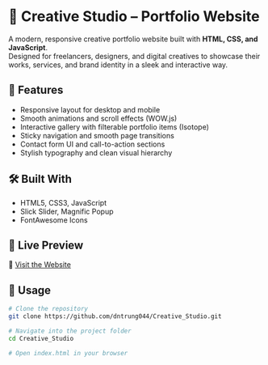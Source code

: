 # 🎨 Creative Studio – Portfolio Website

A modern, responsive creative portfolio website built with **HTML, CSS, and JavaScript**.  
Designed for freelancers, designers, and digital creatives to showcase their works, services, and brand identity in a sleek and interactive way.

## 🌟 Features

- Responsive layout for desktop and mobile  
- Smooth animations and scroll effects (WOW.js)  
- Interactive gallery with filterable portfolio items (Isotope)  
- Sticky navigation and smooth page transitions  
- Contact form UI and call-to-action sections  
- Stylish typography and clean visual hierarchy

## 🛠️ Built With

- HTML5, CSS3, JavaScript  
- Slick Slider, Magnific Popup  
- FontAwesome Icons

## 📁 Live Preview

🔗 [Visit the Website](https://dntrung044.github.io/Creative.Studio/)

## 📌 Usage

```bash
# Clone the repository
git clone https://github.com/dntrung044/Creative_Studio.git

# Navigate into the project folder
cd Creative_Studio

# Open index.html in your browser
